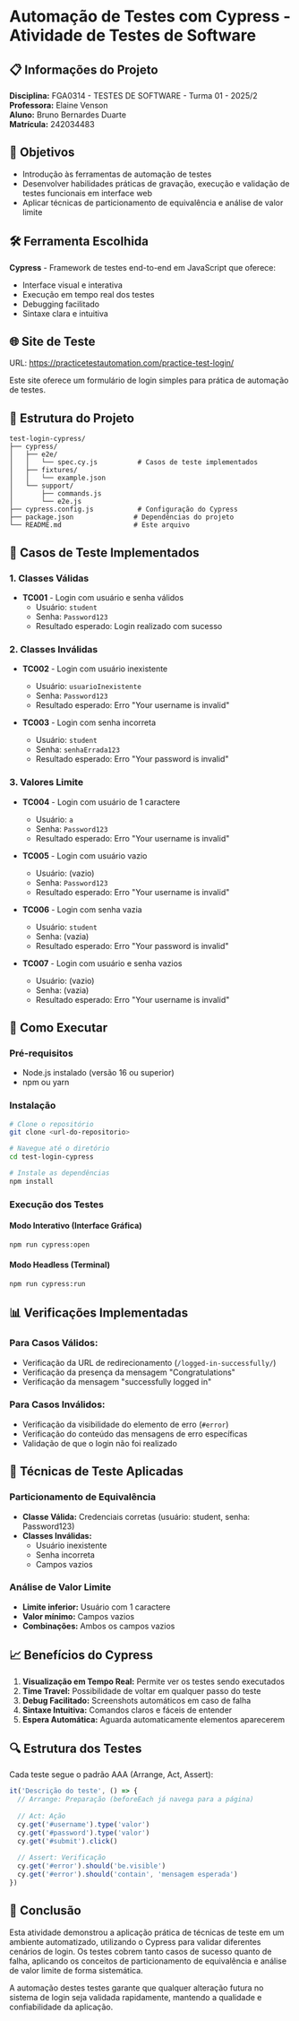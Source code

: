 # Automação de Testes com Cypress - Atividade de Testes de Software

## 📋 Informações do Projeto

**Disciplina:** FGA0314 - TESTES DE SOFTWARE - Turma 01 - 2025/2  
**Professora:** Elaine Venson  
**Aluno:** Bruno Bernardes Duarte  
**Matrícula:** 242034483  

## 🎯 Objetivos

- Introdução às ferramentas de automação de testes
- Desenvolver habilidades práticas de gravação, execução e validação de testes funcionais em interface web
- Aplicar técnicas de particionamento de equivalência e análise de valor limite

## 🛠️ Ferramenta Escolhida

**Cypress** - Framework de testes end-to-end em JavaScript que oferece:
- Interface visual e interativa
- Execução em tempo real dos testes
- Debugging facilitado
- Sintaxe clara e intuitiva

## 🌐 Site de Teste

URL: https://practicetestautomation.com/practice-test-login/

Este site oferece um formulário de login simples para prática de automação de testes.

## 📁 Estrutura do Projeto

```
test-login-cypress/
├── cypress/
│   ├── e2e/
│   │   └── spec.cy.js          # Casos de teste implementados
│   ├── fixtures/
│   │   └── example.json
│   └── support/
│       ├── commands.js
│       └── e2e.js
├── cypress.config.js           # Configuração do Cypress
├── package.json               # Dependências do projeto
└── README.md                  # Este arquivo
```

## 🧪 Casos de Teste Implementados

### 1. Classes Válidas
- **TC001** - Login com usuário e senha válidos
  - Usuário: `student`
  - Senha: `Password123`
  - Resultado esperado: Login realizado com sucesso

### 2. Classes Inválidas
- **TC002** - Login com usuário inexistente
  - Usuário: `usuarioInexistente`
  - Senha: `Password123`
  - Resultado esperado: Erro "Your username is invalid"

- **TC003** - Login com senha incorreta
  - Usuário: `student`
  - Senha: `senhaErrada123`
  - Resultado esperado: Erro "Your password is invalid"

### 3. Valores Limite
- **TC004** - Login com usuário de 1 caractere
  - Usuário: `a`
  - Senha: `Password123`
  - Resultado esperado: Erro "Your username is invalid"

- **TC005** - Login com usuário vazio
  - Usuário: (vazio)
  - Senha: `Password123`
  - Resultado esperado: Erro "Your username is invalid"

- **TC006** - Login com senha vazia
  - Usuário: `student`
  - Senha: (vazia)
  - Resultado esperado: Erro "Your password is invalid"

- **TC007** - Login com usuário e senha vazios
  - Usuário: (vazio)
  - Senha: (vazia)
  - Resultado esperado: Erro "Your username is invalid"

## 🚀 Como Executar

### Pré-requisitos
- Node.js instalado (versão 16 ou superior)
- npm ou yarn

### Instalação
```bash
# Clone o repositório
git clone <url-do-repositorio>

# Navegue até o diretório
cd test-login-cypress

# Instale as dependências
npm install
```

### Execução dos Testes

#### Modo Interativo (Interface Gráfica)
```bash
npm run cypress:open
```

#### Modo Headless (Terminal)
```bash
npm run cypress:run
```

## 📊 Verificações Implementadas

### Para Casos Válidos:
- Verificação da URL de redirecionamento (`/logged-in-successfully/`)
- Verificação da presença da mensagem "Congratulations"
- Verificação da mensagem "successfully logged in"

### Para Casos Inválidos:
- Verificação da visibilidade do elemento de erro (`#error`)
- Verificação do conteúdo das mensagens de erro específicas
- Validação de que o login não foi realizado

## 🎯 Técnicas de Teste Aplicadas

### Particionamento de Equivalência
- **Classe Válida:** Credenciais corretas (usuário: student, senha: Password123)
- **Classes Inválidas:** 
  - Usuário inexistente
  - Senha incorreta
  - Campos vazios

### Análise de Valor Limite
- **Limite inferior:** Usuário com 1 caractere
- **Valor mínimo:** Campos vazios
- **Combinações:** Ambos os campos vazios

## 📈 Benefícios do Cypress

1. **Visualização em Tempo Real:** Permite ver os testes sendo executados
2. **Time Travel:** Possibilidade de voltar em qualquer passo do teste
3. **Debug Facilitado:** Screenshots automáticos em caso de falha
4. **Sintaxe Intuitiva:** Comandos claros e fáceis de entender
5. **Espera Automática:** Aguarda automaticamente elementos aparecerem

## 🔍 Estrutura dos Testes

Cada teste segue o padrão AAA (Arrange, Act, Assert):

```javascript
it('Descrição do teste', () => {
  // Arrange: Preparação (beforeEach já navega para a página)
  
  // Act: Ação
  cy.get('#username').type('valor')
  cy.get('#password').type('valor')
  cy.get('#submit').click()
  
  // Assert: Verificação
  cy.get('#error').should('be.visible')
  cy.get('#error').should('contain', 'mensagem esperada')
})
```

## 📝 Conclusão

Esta atividade demonstrou a aplicação prática de técnicas de teste em um ambiente automatizado, utilizando o Cypress para validar diferentes cenários de login. Os testes cobrem tanto casos de sucesso quanto de falha, aplicando os conceitos de particionamento de equivalência e análise de valor limite de forma sistemática.

A automação destes testes garante que qualquer alteração futura no sistema de login seja validada rapidamente, mantendo a qualidade e confiabilidade da aplicação.
